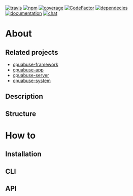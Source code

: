 [![travis](https://img.shields.io/travis/com/cpuabuse/node-system.svg)](https://travis-ci.com/cpuabuse/node-system)
[![npm](https://img.shields.io/npm/v/cpuabuse-system.svg)](https://www.npmjs.com/package/cpuabuse-system)
[![coverage](https://img.shields.io/codecov/c/github/cpuabuse/node-system.svg)](https://codecov.io/gh/cpuabuse/node-system)
[![CodeFactor](https://www.codefactor.io/repository/github/cpuabuse/node-system/badge)](https://www.codefactor.io/repository/github/cpuabuse/node-system)
[![dependecies](https://img.shields.io/librariesio/release/npm/cpuabuse-system.svg)](https://libraries.io/npm/cpuabuse-system)
[![documentation](https://img.shields.io/badge/documentation-gh--pages-success.svg)](https://cpuabuse.github.io/node-system/)
[![chat](https://img.shields.io/badge/chat-slack-success.svg)](https://join.slack.com/t/cpuabuse/shared_invite/enQtNjYzMjQ4NjY1MTUzLTZjMTY1M2NiYmZkNzBjMzI0YTQ4OGVjZDA1ODJkNjFiNDU1NDQwYjViMjBjODA1Y2Y4ZjNiYmUzODA2YWI3NDM)

# About

## Related projects

- [cpuabuse-framework](https://github.com/cpuabuse/node-framework)
- [cpuabuse-app](https://github.com/cpuabuse/node-app)
- [cpuabuse-server](https://github.com/cpuabuse/node-server)
- [cpuabuse-system](https://github.com/cpuabuse/node-system)

## Description

## Structure

# How to

## Installation

## CLI

## API